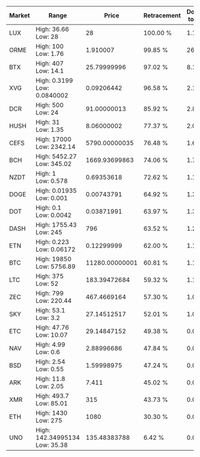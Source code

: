 | Market | Range | Price| Retracement | Doubles to 50% |
| --- | --- | --- | --- | --- |
| LUX | High: 36.66<br />Low: 28 | 28 | 100.00 % | 1.15 |
| ORME | High: 100<br />Low: 1.76 | 1.910007 | 99.85 % | 26.64 |
| BTX | High: 407<br />Low: 14.1 | 25.79999996 | 97.02 % | 8.16 |
| XVG | High: 0.3199<br />Low: 0.0840002 | 0.09206442 | 96.58 % | 2.19 |
| DCR | High: 500<br />Low: 24 | 91.00000013 | 85.92 % | 2.88 |
| HUSH | High: 31<br />Low: 1.35 | 8.06000002 | 77.37 % | 2.01 |
| CEFS | High: 17000<br />Low: 2342.14 | 5790.00000035 | 76.48 % | 1.67 |
| BCH | High: 5452.27<br />Low: 345.02 | 1669.93699863 | 74.06 % | 1.74 |
| NZDT | High: 1<br />Low: 0.578 | 0.69353618 | 72.62 % | 1.14 |
| DOGE | High: 0.01935<br />Low: 0.001 | 0.00743791 | 64.92 % | 1.37 |
| DOT | High: 0.1<br />Low: 0.0042 | 0.03871991 | 63.97 % | 1.35 |
| DASH | High: 1755.43<br />Low: 245 | 796 | 63.52 % | 1.26 |
| ETN | High: 0.223<br />Low: 0.06172 | 0.12299999 | 62.00 % | 1.16 |
| BTC | High: 19850<br />Low: 5756.89 | 11280.00000001 | 60.81 % | 1.14 |
| LTC | High: 375<br />Low: 52 | 183.39472684 | 59.32 % | 1.16 |
| ZEC | High: 799<br />Low: 220.44 | 467.4669164 | 57.30 % | 1.09 |
| SKY | High: 53.1<br />Low: 3.2 | 27.14512517 | 52.01 % | 1.04 |
| ETC | High: 47.76<br />Low: 10.07 | 29.14847152 | 49.38 % | 0.00 |
| NAV | High: 4.99<br />Low: 0.6 | 2.88996686 | 47.84 % | 0.00 |
| BSD | High: 2.54<br />Low: 0.55 | 1.59998975 | 47.24 % | 0.00 |
| ARK | High: 11.8<br />Low: 2.05 | 7.411 | 45.02 % | 0.00 |
| XMR | High: 493.7<br />Low: 85.01 | 315 | 43.73 % | 0.00 |
| ETH | High: 1430<br />Low: 275 | 1080 | 30.30 % | 0.00 |
| UNO | High: 142.34995134<br />Low: 35.38 | 135.48383788 | 6.42 % | 0.00 |
